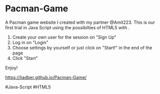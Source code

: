 # Pacman-Game
A Pacman game website I created with my partner @Amit223.
This is our first trial in Java Script using the possibilties of HTML5 with <canvas>.

1. Create your own user for the session on "Sign Up"
2. Log in on "Login"
3. Choose settings by yourself or just click on "Start!" in the end of the page
4. Click "Start"

Enjoy!

https://liadber.github.io/Pacman-Game/

#Java-Script
#HTML5
